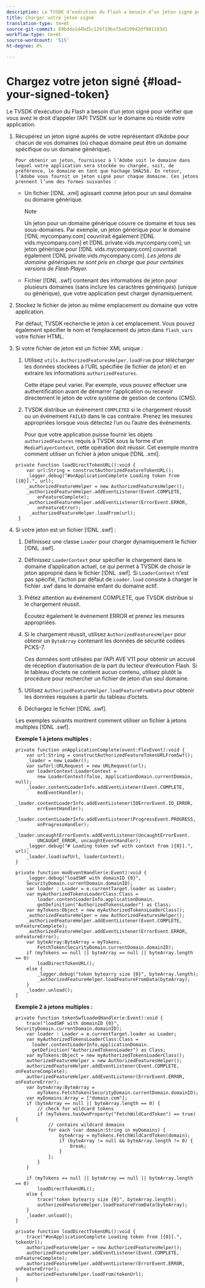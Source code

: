 ```yaml
---
description: Le TVSDK d’exécution du Flash a besoin d’un jeton signé pour vérifier que vous avez le droit d’appeler l’API TVSDK sur le domaine où réside votre application.
title: Charger votre jeton signé
translation-type: tm+mt
source-git-commit: 89bdda1d4bd5c126f19ba75a819942df901183d1
workflow-type: tm+mt
source-wordcount: '515'
ht-degree: 0%

---
```



# Chargez votre jeton signé {#load-your-signed-token}

Le TVSDK d’exécution du Flash a besoin d’un jeton signé pour vérifier que vous avez le droit d’appeler l’API TVSDK sur le domaine où réside votre application.

1. Récupérez un jeton signé auprès de votre représentant d’Adobe pour chacun de vos domaines (où chaque domaine peut être un domaine spécifique ou un domaine générique).

       Pour obtenir un jeton, fournissez à l’Adobe soit le domaine dans lequel votre application sera stockée ou chargée, soit, de préférence, le domaine en tant que hachage SHA256. En retour, l’Adobe vous fournit un jeton signé pour chaque domaine. Ces jetons prennent l’une des formes suivantes :
   
   * Un fichier [!DNL .xml] agissant comme jeton pour un seul domaine ou domaine générique.

      >[!NOTE]
      >
      >Un jeton pour un domaine générique couvre ce domaine et tous ses sous-domaines. Par exemple, un jeton générique pour le domaine [!DNL mycompany.com] couvrirait également [!DNL vids.mycompany.com] et [!DNL private.vids.mycompany.com]; un jeton générique pour [!DNL vids.mycompany.com] couvrirait également [!DNL private.vids.mycompany.com]. *Les jetons de domaine génériques ne sont pris en charge que pour certaines versions de Flash Player.*

   * Fichier [!DNL .swf] contenant des informations de jeton pour plusieurs domaines (sans inclure les caractères génériques) (unique ou générique), que votre application peut charger dynamiquement.

1. Stockez le fichier de jeton au même emplacement ou domaine que votre application.

   Par défaut, TVSDK recherche le jeton à cet emplacement. Vous pouvez également spécifier le nom et l’emplacement du jeton dans `flash_vars` votre fichier HTML.
1. Si votre fichier de jeton est un fichier XML unique :
   1. Utilisez `utils.AuthorizedFeaturesHelper.loadFrom` pour télécharger les données stockées à l’URL spécifiée (le fichier de jeton) et en extraire les informations `authorizedFeatures`.

      Cette étape peut varier. Par exemple, vous pouvez effectuer une authentification avant de démarrer l’application ou recevoir directement le jeton de votre système de gestion de contenu (CMS).

   1. TVSDK distribue un événement `COMPLETED` si le chargement réussit ou un événement `FAILED` dans le cas contraire. Prenez les mesures appropriées lorsque vous détectez l’un ou l’autre des événements.

      Pour que votre application puisse fournir les objets `authorizedFeatures` requis à TVSDK sous la forme d&#39;un `MediaPlayerContext`, cette opération doit réussir.
   Cet exemple montre comment utiliser un fichier à jeton unique [!DNL .xml].

   ```
   private function loadDirectTokenURL():void { 
       var url:String = constructAuthorizedFeatureTokenURL(); 
       _logger.debug("#onApplicationComplete Loading token from [{0}].", url); 
       _authorizedFeatureHelper = new AuthorizedFeaturesHelper(); 
       _authorizedFeatureHelper.addEventListener(Event.COMPLETE,  
           onFeatureComplete); 
       _authorizedFeatureHelper.addEventListener(ErrorEvent.ERROR,  
           onFeatureError); 
        _authorizedFeatureHelper.loadFrom(url); 
    }
   ```

1. Si votre jeton est un fichier [!DNL .swf] :
   1. Définissez une classe `Loader` pour charger dynamiquement le fichier [!DNL .swf].
   1. Définissez `LoaderContext` pour spécifier le chargement dans le domaine d’application actuel, ce qui permet à TVSDK de choisir le jeton approprié dans le fichier [!DNL .swf]. Si `LoaderContext` n&#39;est pas spécifié, l&#39;action par défaut de `Loader.load` consiste à charger le fichier .swf dans le domaine enfant du domaine actif.
   1. Prêtez attention au événement COMPLETE, que TVSDK distribue si le chargement réussit.

      Écoutez également le événement ERROR et prenez les mesures appropriées.
   1. Si le chargement réussit, utilisez `AuthorizedFeaturesHelper` pour obtenir un `ByteArray` contenant les données de sécurité codées PCKS-7.

      Ces données sont utilisées par l’API AVE V11 pour obtenir un accusé de réception d’autorisation de la part du lecteur d’exécution Flash. Si le tableau d’octets ne contient aucun contenu, utilisez plutôt la procédure pour rechercher un fichier de jeton d’un seul domaine.
   1. Utilisez `AuthorizedFeatureHelper.loadFeatureFromData` pour obtenir les données requises à partir du tableau d’octets.
   1. Déchargez le fichier [!DNL .swf].

   Les exemples suivants montrent comment utiliser un fichier à jetons multiples [!DNL .swf].

   **Exemple 1 à jetons multiples :**

   ```
   private function onApplicationComplete(event:FlexEvent):void { 
       var url:String = constructAuthorizedFeatureTokenURLFromSwf();   
       _loader = new Loader(); 
       var swfUrl:URLRequest = new URLRequest(url); 
       var loaderContext:LoaderContext =  
           new LoaderContext(false, ApplicationDomain.currentDomain, null); 
       _loader.contentLoaderInfo.addEventListener(Event.COMPLETE,  
           modEventHandler); 
       _loader.contentLoaderInfo.addEventListener(IOErrorEvent.IO_ERROR,  
           errEventHandler); 
       _loader.contentLoaderInfo.addEventListener(ProgressEvent.PROGRESS,  
           onProgressHandler); 
       _loader.uncaughtErrorEvents.addEventListener(UncaughtErrorEvent. 
           UNCAUGHT_ERROR, uncaughtEventHandler); 
       _logger.debug("# Loading token swf with context from [{0}].", url); 
       _loader.load(swfUrl, loaderContext); 
   } 
   
   private function modEventHandler(e:Event):void { 
       _logger.debug("loadSWF with domainID {0}",  
       SecurityDomain.currentDomain.domainID); 
       var loader : Loader = e.currentTarget.loader as Loader; 
       var myAuthorizedTokensLoaderClass:Class =  
           loader.contentLoaderInfo.applicationDomain. 
           getDefinition("AuthorizedTokensLoader") as Class; 
       var myTokens:Object = new myAuthorizedTokensLoaderClass(); 
       _authorizedFeatureHelper = new AuthorizedFeaturesHelper(); 
       _authorizedFeatureHelper.addEventListener(Event.COMPLETE, onFeatureComplete); 
       _authorizedFeatureHelper.addEventListener(ErrorEvent.ERROR, onFeatureError); 
       var byteArray:ByteArray = myTokens. 
           FetchToken(SecurityDomain.currentDomain.domainID); 
       if (myTokens == null || byteArray == null || byteArray.length == 0) 
           loadDirectTokenURL(); 
       else { 
           _logger.debug("token bytearry size {0}", byteArray.length); 
           _authorizedFeatureHelper.loadFeatureFromData(byteArray); 
       } 
       _loader.unload(); 
   } 
   ```

   **Exemple 2 à jetons multiples :**

   ```
   private function tokenSwfLoadedHandler(e:Event):void { 
       trace("loadSWF with domainID {0}", SecurityDomain.currentDomain.domainID); 
       var loader : Loader = e.currentTarget.loader as Loader; 
       var myAuthorizedTokensLoaderClass:Class =  
         loader.contentLoaderInfo.applicationDomain. 
         getDefinition("AuthorizedTokensLoader") as Class; 
       var myTokens:Object = new myAuthorizedTokensLoaderClass(); 
       authorizedFeatureHelper = new AuthorizedFeaturesHelper(); 
       authorizedFeatureHelper.addEventListener(Event.COMPLETE, onFeatureComplete); 
       authorizedFeatureHelper.addEventListener(ErrorEvent.ERROR, onFeatureError); 
       var byteArray:ByteArray =  
           myTokens.FetchToken(SecurityDomain.currentDomain.domainID); 
       var myDomains:Array = ["domain.com"]; 
       if (byteArray == null || byteArray.length == 0) { 
           // check for wildcard tokens 
           if (myTokens.hasOwnProperty("FetchWildCardToken") == true) { 
               // contains wildcard domains 
               for each (var domain:String in myDomains) { 
                   byteArray = myTokens.FetchWildCardToken(domain); 
                   if (byteArray != null && byteArray.length != 0) { 
                       break; 
                   } 
               }; 
           } 
       } 
   
       if (myTokens == null || byteArray == null || byteArray.length == 0) 
           loadDirectTokenURL(); 
       else { 
           trace("token bytearry size {0}", byteArray.length); 
           authorizedFeatureHelper.loadFeatureFromData(byteArray); 
       } 
       _loader.unload(); 
   } 
   
   private function loadDirectTokenURL():void { 
       trace("#onApplicationComplete Loading token from [{0}].", tokenUrl); 
       authorizedFeatureHelper = new AuthorizedFeaturesHelper(); 
       authorizedFeatureHelper.addEventListener(Event.COMPLETE, onFeatureComplete); 
       authorizedFeatureHelper.addEventListener(ErrorEvent.ERROR, onFeatureError); 
       authorizedFeatureHelper.loadFrom(tokenUrl); 
   }
   ```

